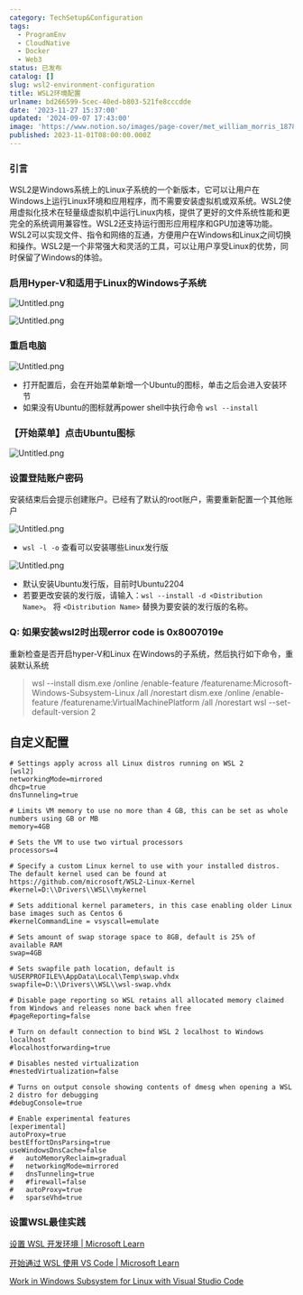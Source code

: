 ```yaml
---
category: TechSetup&Configuration
tags:
  - ProgramEnv
  - CloudNative
  - Docker
  - Web3
status: 已发布
catalog: []
slug: wsl2-environment-configuration
title: WSL2环境配置
urlname: bd266599-5cec-40ed-b803-521fe8cccdde
date: '2023-11-27 15:37:00'
updated: '2024-09-07 17:43:00'
image: 'https://www.notion.so/images/page-cover/met_william_morris_1878.jpg'
published: 2023-11-01T08:00:00.000Z
---
```


### 引言


WSL2是Windows系统上的Linux子系统的一个新版本，它可以让用户在Windows上运行Linux环境和应用程序，而不需要安装虚拟机或双系统。WSL2使用虚拟化技术在轻量级虚拟机中运行Linux内核，提供了更好的文件系统性能和更完全的系统调用兼容性。WSL2还支持运行图形应用程序和GPU加速等功能。WSL2可以实现文件、指令和网络的互通，方便用户在Windows和Linux之间切换和操作。WSL2是一个非常强大和灵活的工具，可以让用户享受Linux的优势，同时保留了Windows的体验。


### 启用Hyper-V和适用于Linux的Windows子系统


![Untitled.png](https://prod-files-secure.s3.us-west-2.amazonaws.com/5d24fe63-e567-4804-86f9-9fdc62e13082/62efe4d1-37d6-4606-a7b8-34dcd63ff38a/Untitled.png?X-Amz-Algorithm=AWS4-HMAC-SHA256&X-Amz-Content-Sha256=UNSIGNED-PAYLOAD&X-Amz-Credential=ASIAZI2LB466X6FYKZ26%2F20250408%2Fus-west-2%2Fs3%2Faws4_request&X-Amz-Date=20250408T213523Z&X-Amz-Expires=3600&X-Amz-Security-Token=IQoJb3JpZ2luX2VjEAYaCXVzLXdlc3QtMiJIMEYCIQCbvs5pRi%2FgkN4Xb8F%2BniHKIxDIZygEoVV%2FsZVDTJQDzgIhAIPHFGfDbETXj7C21PJZ9MF2q%2FsXNJb9YTOiJLeL%2BG1rKv8DCH8QABoMNjM3NDIzMTgzODA1IgwHG%2BWvXT4QOFGmh0Eq3AM3u7pcjaLNejY7ZSG228bUf54XrsnP3X2%2BJ4w5fYdgE8QoukZuICj%2BJZtdRmsmBGbXypxPu1zcGPbTxrRvzdmT1a8Bsmj1IluVR%2Bu%2FEOc3QCR6P9Fd1u0vmX6a8cOY7vivSLCyz%2FxsY1xU%2B6OlSYf6Jmubk%2BDxggKF5WE76PIK3muIxceUmxDAHvsiYuDFHLqgrsO4v%2B%2BuwYnmS7jsziTg418tX4nLLubyuuiFfJaOkuDoUJOV6eCxjW4pAVWjeQTAGWL4UykrddFsWFQaoRx34bu%2Bv7y0cT1xNScdx95aqk6fJS5euTbr66NbDhijiVHkHgmmYLjLUmVgGFKGuIfC0xfoWWqG4SlotE%2F0XxJKrikRxEdiULV%2BdRqCzRtjNS5lzM0Hs9QebJ26UAgrcYJnm79y0x5mDnde1BtmdqQk3DwoOtejMC3%2F5Uyg%2Biol0MkU2E54B706dpX2v0JGsW9WEKagTne1r%2BZg7sviCVY9WaYq1T8EHnq0OPucFWPpK4l%2BI6UP3hPA%2BGPHNRusE0JgmJqDng1IodEJbWe%2BWDJkgcQzWzmo4eHX2vAB0zhOtZJzf8cgb7D1c%2BB1sor1Z7Zgk%2BBKzMWyryG2dUBe%2B9r6xoqLy54BZROX2hIA%2FzCxqNa%2FBjqkAYH%2BynNh3DW%2B75Trf2%2B84Qogii20U4pGyqYhtC%2BxC3tUiVX4QbfkKiGU0atIegP4d0MXyU6f%2BHeNYKsvy2vMQhrEvR2HbAmzS4F9e6s3hNxQNozM4yEuii4NlyDWWlfqnJ1NHH6mKyRG9NmIWImA%2FJsTqdY2CzGMA44dP%2Fs0QZMKjhdTiGXl66cA5dOClyZXLfnNRn9DXFjPSCJjuRCXo7rUvnaA&X-Amz-Signature=5c0071ef826927b5f27a08c7f91f963eae24799f5a7f535d6436bd76b7b1fc80&X-Amz-SignedHeaders=host&x-id=GetObject)


![Untitled.png](https://prod-files-secure.s3.us-west-2.amazonaws.com/5d24fe63-e567-4804-86f9-9fdc62e13082/74866fe6-9ce5-4055-94c5-4900f6f5ff8b/Untitled.png?X-Amz-Algorithm=AWS4-HMAC-SHA256&X-Amz-Content-Sha256=UNSIGNED-PAYLOAD&X-Amz-Credential=ASIAZI2LB466X6FYKZ26%2F20250408%2Fus-west-2%2Fs3%2Faws4_request&X-Amz-Date=20250408T213523Z&X-Amz-Expires=3600&X-Amz-Security-Token=IQoJb3JpZ2luX2VjEAYaCXVzLXdlc3QtMiJIMEYCIQCbvs5pRi%2FgkN4Xb8F%2BniHKIxDIZygEoVV%2FsZVDTJQDzgIhAIPHFGfDbETXj7C21PJZ9MF2q%2FsXNJb9YTOiJLeL%2BG1rKv8DCH8QABoMNjM3NDIzMTgzODA1IgwHG%2BWvXT4QOFGmh0Eq3AM3u7pcjaLNejY7ZSG228bUf54XrsnP3X2%2BJ4w5fYdgE8QoukZuICj%2BJZtdRmsmBGbXypxPu1zcGPbTxrRvzdmT1a8Bsmj1IluVR%2Bu%2FEOc3QCR6P9Fd1u0vmX6a8cOY7vivSLCyz%2FxsY1xU%2B6OlSYf6Jmubk%2BDxggKF5WE76PIK3muIxceUmxDAHvsiYuDFHLqgrsO4v%2B%2BuwYnmS7jsziTg418tX4nLLubyuuiFfJaOkuDoUJOV6eCxjW4pAVWjeQTAGWL4UykrddFsWFQaoRx34bu%2Bv7y0cT1xNScdx95aqk6fJS5euTbr66NbDhijiVHkHgmmYLjLUmVgGFKGuIfC0xfoWWqG4SlotE%2F0XxJKrikRxEdiULV%2BdRqCzRtjNS5lzM0Hs9QebJ26UAgrcYJnm79y0x5mDnde1BtmdqQk3DwoOtejMC3%2F5Uyg%2Biol0MkU2E54B706dpX2v0JGsW9WEKagTne1r%2BZg7sviCVY9WaYq1T8EHnq0OPucFWPpK4l%2BI6UP3hPA%2BGPHNRusE0JgmJqDng1IodEJbWe%2BWDJkgcQzWzmo4eHX2vAB0zhOtZJzf8cgb7D1c%2BB1sor1Z7Zgk%2BBKzMWyryG2dUBe%2B9r6xoqLy54BZROX2hIA%2FzCxqNa%2FBjqkAYH%2BynNh3DW%2B75Trf2%2B84Qogii20U4pGyqYhtC%2BxC3tUiVX4QbfkKiGU0atIegP4d0MXyU6f%2BHeNYKsvy2vMQhrEvR2HbAmzS4F9e6s3hNxQNozM4yEuii4NlyDWWlfqnJ1NHH6mKyRG9NmIWImA%2FJsTqdY2CzGMA44dP%2Fs0QZMKjhdTiGXl66cA5dOClyZXLfnNRn9DXFjPSCJjuRCXo7rUvnaA&X-Amz-Signature=7be71589c965581216acf0fca282d92001f5baf881aab7ccb673ac2977b295f1&X-Amz-SignedHeaders=host&x-id=GetObject)


### 重启电脑


![Untitled.png](https://prod-files-secure.s3.us-west-2.amazonaws.com/5d24fe63-e567-4804-86f9-9fdc62e13082/ed8ca255-2fda-4c1b-9b1a-f1896300e8e7/Untitled.png?X-Amz-Algorithm=AWS4-HMAC-SHA256&X-Amz-Content-Sha256=UNSIGNED-PAYLOAD&X-Amz-Credential=ASIAZI2LB466X6FYKZ26%2F20250408%2Fus-west-2%2Fs3%2Faws4_request&X-Amz-Date=20250408T213523Z&X-Amz-Expires=3600&X-Amz-Security-Token=IQoJb3JpZ2luX2VjEAYaCXVzLXdlc3QtMiJIMEYCIQCbvs5pRi%2FgkN4Xb8F%2BniHKIxDIZygEoVV%2FsZVDTJQDzgIhAIPHFGfDbETXj7C21PJZ9MF2q%2FsXNJb9YTOiJLeL%2BG1rKv8DCH8QABoMNjM3NDIzMTgzODA1IgwHG%2BWvXT4QOFGmh0Eq3AM3u7pcjaLNejY7ZSG228bUf54XrsnP3X2%2BJ4w5fYdgE8QoukZuICj%2BJZtdRmsmBGbXypxPu1zcGPbTxrRvzdmT1a8Bsmj1IluVR%2Bu%2FEOc3QCR6P9Fd1u0vmX6a8cOY7vivSLCyz%2FxsY1xU%2B6OlSYf6Jmubk%2BDxggKF5WE76PIK3muIxceUmxDAHvsiYuDFHLqgrsO4v%2B%2BuwYnmS7jsziTg418tX4nLLubyuuiFfJaOkuDoUJOV6eCxjW4pAVWjeQTAGWL4UykrddFsWFQaoRx34bu%2Bv7y0cT1xNScdx95aqk6fJS5euTbr66NbDhijiVHkHgmmYLjLUmVgGFKGuIfC0xfoWWqG4SlotE%2F0XxJKrikRxEdiULV%2BdRqCzRtjNS5lzM0Hs9QebJ26UAgrcYJnm79y0x5mDnde1BtmdqQk3DwoOtejMC3%2F5Uyg%2Biol0MkU2E54B706dpX2v0JGsW9WEKagTne1r%2BZg7sviCVY9WaYq1T8EHnq0OPucFWPpK4l%2BI6UP3hPA%2BGPHNRusE0JgmJqDng1IodEJbWe%2BWDJkgcQzWzmo4eHX2vAB0zhOtZJzf8cgb7D1c%2BB1sor1Z7Zgk%2BBKzMWyryG2dUBe%2B9r6xoqLy54BZROX2hIA%2FzCxqNa%2FBjqkAYH%2BynNh3DW%2B75Trf2%2B84Qogii20U4pGyqYhtC%2BxC3tUiVX4QbfkKiGU0atIegP4d0MXyU6f%2BHeNYKsvy2vMQhrEvR2HbAmzS4F9e6s3hNxQNozM4yEuii4NlyDWWlfqnJ1NHH6mKyRG9NmIWImA%2FJsTqdY2CzGMA44dP%2Fs0QZMKjhdTiGXl66cA5dOClyZXLfnNRn9DXFjPSCJjuRCXo7rUvnaA&X-Amz-Signature=7a10ca4a2f21b75af69c6d4a5ceac3f28ec2511089c6ac9ad773731f4a73f305&X-Amz-SignedHeaders=host&x-id=GetObject)

- 打开配置后，会在开始菜单新增一个Ubuntu的图标，单击之后会进入安装环节
- 如果没有Ubuntu的图标就再power shell中执行命令 `wsl --install`

### 【开始菜单】点击Ubuntu图标


![Untitled.png](https://prod-files-secure.s3.us-west-2.amazonaws.com/5d24fe63-e567-4804-86f9-9fdc62e13082/d7415a12-f453-43fe-a604-a208d85638a3/Untitled.png?X-Amz-Algorithm=AWS4-HMAC-SHA256&X-Amz-Content-Sha256=UNSIGNED-PAYLOAD&X-Amz-Credential=ASIAZI2LB466X6FYKZ26%2F20250408%2Fus-west-2%2Fs3%2Faws4_request&X-Amz-Date=20250408T213523Z&X-Amz-Expires=3600&X-Amz-Security-Token=IQoJb3JpZ2luX2VjEAYaCXVzLXdlc3QtMiJIMEYCIQCbvs5pRi%2FgkN4Xb8F%2BniHKIxDIZygEoVV%2FsZVDTJQDzgIhAIPHFGfDbETXj7C21PJZ9MF2q%2FsXNJb9YTOiJLeL%2BG1rKv8DCH8QABoMNjM3NDIzMTgzODA1IgwHG%2BWvXT4QOFGmh0Eq3AM3u7pcjaLNejY7ZSG228bUf54XrsnP3X2%2BJ4w5fYdgE8QoukZuICj%2BJZtdRmsmBGbXypxPu1zcGPbTxrRvzdmT1a8Bsmj1IluVR%2Bu%2FEOc3QCR6P9Fd1u0vmX6a8cOY7vivSLCyz%2FxsY1xU%2B6OlSYf6Jmubk%2BDxggKF5WE76PIK3muIxceUmxDAHvsiYuDFHLqgrsO4v%2B%2BuwYnmS7jsziTg418tX4nLLubyuuiFfJaOkuDoUJOV6eCxjW4pAVWjeQTAGWL4UykrddFsWFQaoRx34bu%2Bv7y0cT1xNScdx95aqk6fJS5euTbr66NbDhijiVHkHgmmYLjLUmVgGFKGuIfC0xfoWWqG4SlotE%2F0XxJKrikRxEdiULV%2BdRqCzRtjNS5lzM0Hs9QebJ26UAgrcYJnm79y0x5mDnde1BtmdqQk3DwoOtejMC3%2F5Uyg%2Biol0MkU2E54B706dpX2v0JGsW9WEKagTne1r%2BZg7sviCVY9WaYq1T8EHnq0OPucFWPpK4l%2BI6UP3hPA%2BGPHNRusE0JgmJqDng1IodEJbWe%2BWDJkgcQzWzmo4eHX2vAB0zhOtZJzf8cgb7D1c%2BB1sor1Z7Zgk%2BBKzMWyryG2dUBe%2B9r6xoqLy54BZROX2hIA%2FzCxqNa%2FBjqkAYH%2BynNh3DW%2B75Trf2%2B84Qogii20U4pGyqYhtC%2BxC3tUiVX4QbfkKiGU0atIegP4d0MXyU6f%2BHeNYKsvy2vMQhrEvR2HbAmzS4F9e6s3hNxQNozM4yEuii4NlyDWWlfqnJ1NHH6mKyRG9NmIWImA%2FJsTqdY2CzGMA44dP%2Fs0QZMKjhdTiGXl66cA5dOClyZXLfnNRn9DXFjPSCJjuRCXo7rUvnaA&X-Amz-Signature=920c3fc56b27ec5127e9e4630f33b06433bae2c85d69ede18ae6d4850511ddd1&X-Amz-SignedHeaders=host&x-id=GetObject)


### 设置登陆账户密码


安装结束后会提示创建账户。已经有了默认的root账户，需要重新配置一个其他账户


![Untitled.png](https://prod-files-secure.s3.us-west-2.amazonaws.com/5d24fe63-e567-4804-86f9-9fdc62e13082/bb38a6ce-031e-4122-9787-de509d2240bf/Untitled.png?X-Amz-Algorithm=AWS4-HMAC-SHA256&X-Amz-Content-Sha256=UNSIGNED-PAYLOAD&X-Amz-Credential=ASIAZI2LB466X6FYKZ26%2F20250408%2Fus-west-2%2Fs3%2Faws4_request&X-Amz-Date=20250408T213523Z&X-Amz-Expires=3600&X-Amz-Security-Token=IQoJb3JpZ2luX2VjEAYaCXVzLXdlc3QtMiJIMEYCIQCbvs5pRi%2FgkN4Xb8F%2BniHKIxDIZygEoVV%2FsZVDTJQDzgIhAIPHFGfDbETXj7C21PJZ9MF2q%2FsXNJb9YTOiJLeL%2BG1rKv8DCH8QABoMNjM3NDIzMTgzODA1IgwHG%2BWvXT4QOFGmh0Eq3AM3u7pcjaLNejY7ZSG228bUf54XrsnP3X2%2BJ4w5fYdgE8QoukZuICj%2BJZtdRmsmBGbXypxPu1zcGPbTxrRvzdmT1a8Bsmj1IluVR%2Bu%2FEOc3QCR6P9Fd1u0vmX6a8cOY7vivSLCyz%2FxsY1xU%2B6OlSYf6Jmubk%2BDxggKF5WE76PIK3muIxceUmxDAHvsiYuDFHLqgrsO4v%2B%2BuwYnmS7jsziTg418tX4nLLubyuuiFfJaOkuDoUJOV6eCxjW4pAVWjeQTAGWL4UykrddFsWFQaoRx34bu%2Bv7y0cT1xNScdx95aqk6fJS5euTbr66NbDhijiVHkHgmmYLjLUmVgGFKGuIfC0xfoWWqG4SlotE%2F0XxJKrikRxEdiULV%2BdRqCzRtjNS5lzM0Hs9QebJ26UAgrcYJnm79y0x5mDnde1BtmdqQk3DwoOtejMC3%2F5Uyg%2Biol0MkU2E54B706dpX2v0JGsW9WEKagTne1r%2BZg7sviCVY9WaYq1T8EHnq0OPucFWPpK4l%2BI6UP3hPA%2BGPHNRusE0JgmJqDng1IodEJbWe%2BWDJkgcQzWzmo4eHX2vAB0zhOtZJzf8cgb7D1c%2BB1sor1Z7Zgk%2BBKzMWyryG2dUBe%2B9r6xoqLy54BZROX2hIA%2FzCxqNa%2FBjqkAYH%2BynNh3DW%2B75Trf2%2B84Qogii20U4pGyqYhtC%2BxC3tUiVX4QbfkKiGU0atIegP4d0MXyU6f%2BHeNYKsvy2vMQhrEvR2HbAmzS4F9e6s3hNxQNozM4yEuii4NlyDWWlfqnJ1NHH6mKyRG9NmIWImA%2FJsTqdY2CzGMA44dP%2Fs0QZMKjhdTiGXl66cA5dOClyZXLfnNRn9DXFjPSCJjuRCXo7rUvnaA&X-Amz-Signature=c5a65f3a8b935b9275d2c8bd2ad4136bf18408080340ac1861fa4f0b68c1e84d&X-Amz-SignedHeaders=host&x-id=GetObject)

- `wsl -l -o` 查看可以安装哪些Linux发行版

![Untitled.png](https://prod-files-secure.s3.us-west-2.amazonaws.com/5d24fe63-e567-4804-86f9-9fdc62e13082/4b4e5e2f-4e13-4651-8884-559a62c38137/Untitled.png?X-Amz-Algorithm=AWS4-HMAC-SHA256&X-Amz-Content-Sha256=UNSIGNED-PAYLOAD&X-Amz-Credential=ASIAZI2LB466X6FYKZ26%2F20250408%2Fus-west-2%2Fs3%2Faws4_request&X-Amz-Date=20250408T213523Z&X-Amz-Expires=3600&X-Amz-Security-Token=IQoJb3JpZ2luX2VjEAYaCXVzLXdlc3QtMiJIMEYCIQCbvs5pRi%2FgkN4Xb8F%2BniHKIxDIZygEoVV%2FsZVDTJQDzgIhAIPHFGfDbETXj7C21PJZ9MF2q%2FsXNJb9YTOiJLeL%2BG1rKv8DCH8QABoMNjM3NDIzMTgzODA1IgwHG%2BWvXT4QOFGmh0Eq3AM3u7pcjaLNejY7ZSG228bUf54XrsnP3X2%2BJ4w5fYdgE8QoukZuICj%2BJZtdRmsmBGbXypxPu1zcGPbTxrRvzdmT1a8Bsmj1IluVR%2Bu%2FEOc3QCR6P9Fd1u0vmX6a8cOY7vivSLCyz%2FxsY1xU%2B6OlSYf6Jmubk%2BDxggKF5WE76PIK3muIxceUmxDAHvsiYuDFHLqgrsO4v%2B%2BuwYnmS7jsziTg418tX4nLLubyuuiFfJaOkuDoUJOV6eCxjW4pAVWjeQTAGWL4UykrddFsWFQaoRx34bu%2Bv7y0cT1xNScdx95aqk6fJS5euTbr66NbDhijiVHkHgmmYLjLUmVgGFKGuIfC0xfoWWqG4SlotE%2F0XxJKrikRxEdiULV%2BdRqCzRtjNS5lzM0Hs9QebJ26UAgrcYJnm79y0x5mDnde1BtmdqQk3DwoOtejMC3%2F5Uyg%2Biol0MkU2E54B706dpX2v0JGsW9WEKagTne1r%2BZg7sviCVY9WaYq1T8EHnq0OPucFWPpK4l%2BI6UP3hPA%2BGPHNRusE0JgmJqDng1IodEJbWe%2BWDJkgcQzWzmo4eHX2vAB0zhOtZJzf8cgb7D1c%2BB1sor1Z7Zgk%2BBKzMWyryG2dUBe%2B9r6xoqLy54BZROX2hIA%2FzCxqNa%2FBjqkAYH%2BynNh3DW%2B75Trf2%2B84Qogii20U4pGyqYhtC%2BxC3tUiVX4QbfkKiGU0atIegP4d0MXyU6f%2BHeNYKsvy2vMQhrEvR2HbAmzS4F9e6s3hNxQNozM4yEuii4NlyDWWlfqnJ1NHH6mKyRG9NmIWImA%2FJsTqdY2CzGMA44dP%2Fs0QZMKjhdTiGXl66cA5dOClyZXLfnNRn9DXFjPSCJjuRCXo7rUvnaA&X-Amz-Signature=42336a559505940d7ec85f76fccfc0d6d23da5f2b0726919e4f2a4e924fd4fbd&X-Amz-SignedHeaders=host&x-id=GetObject)

- 默认安装Ubuntu发行版，目前时Ubuntu2204
- 若要更改安装的发行版，请输入：`wsl --install -d <Distribution Name>`。 将 `<Distribution Name>` 替换为要安装的发行版的名称。

### Q: 如果安装wsl2时出现error code is 0x8007019e


重新检查是否开启hyper-V和Linux 在Windows的子系统，然后执行如下命令，重装默认系统

> wsl --install
> dism.exe /online /enable-feature /featurename:Microsoft-Windows-Subsystem-Linux /all /norestart
> dism.exe /online /enable-feature /featurename:VirtualMachinePlatform /all /norestart
> wsl --set-default-version 2

## 自定义配置


```shell
# Settings apply across all Linux distros running on WSL 2
[wsl2]
networkingMode=mirrored
dhcp=true
dnsTunneling=true

# Limits VM memory to use no more than 4 GB, this can be set as whole numbers using GB or MB
memory=4GB 

# Sets the VM to use two virtual processors
processors=4

# Specify a custom Linux kernel to use with your installed distros. The default kernel used can be found at https://github.com/microsoft/WSL2-Linux-Kernel
#kernel=D:\\Drivers\\WSL\\mykernel

# Sets additional kernel parameters, in this case enabling older Linux base images such as Centos 6
#kernelCommandLine = vsyscall=emulate

# Sets amount of swap storage space to 8GB, default is 25% of available RAM
swap=4GB

# Sets swapfile path location, default is %USERPROFILE%\AppData\Local\Temp\swap.vhdx
swapfile=D:\\Drivers\\WSL\\wsl-swap.vhdx

# Disable page reporting so WSL retains all allocated memory claimed from Windows and releases none back when free
#pageReporting=false

# Turn on default connection to bind WSL 2 localhost to Windows localhost
#localhostforwarding=true

# Disables nested virtualization
#nestedVirtualization=false

# Turns on output console showing contents of dmesg when opening a WSL 2 distro for debugging
#debugConsole=true

# Enable experimental features
[experimental]
autoProxy=true
bestEffortDnsParsing=true
useWindowsDnsCache=false
#   autoMemoryReclaim=gradual
#   networkingMode=mirrored
#   dnsTunneling=true
#   #firewall=false
#   autoProxy=true
#   sparseVhd=true
```


### 设置WSL最佳实践


[设置 WSL 开发环境 | Microsoft Learn](https://learn.microsoft.com/zh-cn/windows/wsl/setup/environment#set-up-your-linux-username-and-password)


[开始通过 WSL 使用 VS Code | Microsoft Learn](https://learn.microsoft.com/zh-cn/windows/wsl/tutorials/wsl-vscode)


[Work in Windows Subsystem for Linux with Visual Studio Code](https://code.visualstudio.com/docs/remote/wsl-tutorial)

